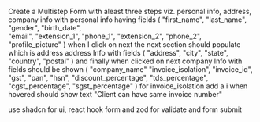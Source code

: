 Create a Multistep Form with aleast three steps viz. personal info, address, company info with 
personal info having fields (
  "first_name",  "last_name",  
  "gender", "birth_date",    
  "email",
  "extension_1",  "phone_1",
  "extension_2",  "phone_2",
  "profile_picture"
  ) when I click on next the next section should populate which is address
  address Info  with fields (
  "address",
  "city",  "state",
  "country",  "postal"
)
and finally when clicked on next
   company Info with fields should be shown (
    "company_name"
  "invoice_isolation",
  "invoice_id",
  "gst",  "pan",
  "hsn",
  "discount_percentage",
  "tds_percentage",
  "cgst_percentage",  "sgst_percentage"
) for invoice_isolation add a i when hovered should show text "Client can have same invoice number"

use shadcn for ui, react hook form and zod for validate and form submit 